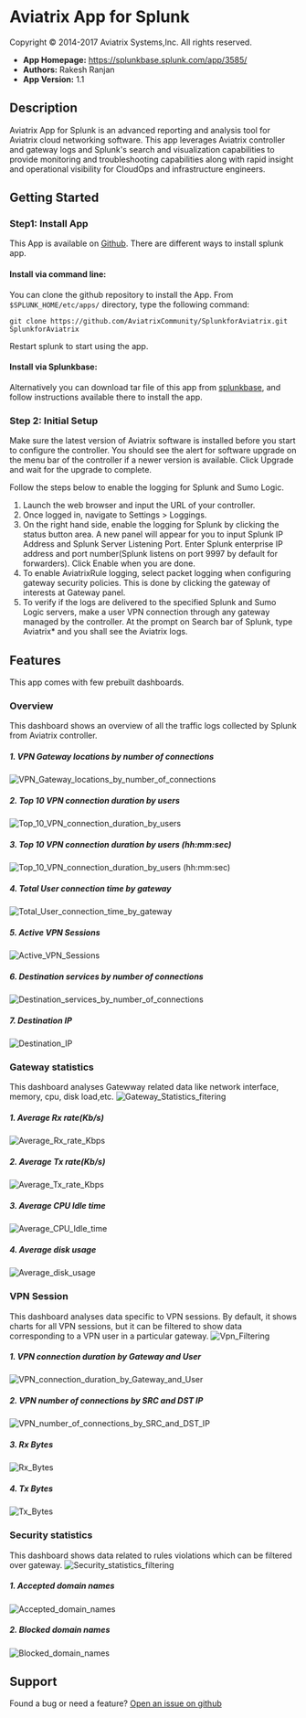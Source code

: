 # Aviatrix App for Splunk
Copyright &copy; 2014-2017 Aviatrix Systems,Inc. All rights reserved.

* **App Homepage:** https://splunkbase.splunk.com/app/3585/
* **Authors:** Rakesh Ranjan
* **App Version:** 1.1

## Description
Aviatrix App for Splunk is an advanced reporting and analysis tool for Aviatrix cloud networking software. This app leverages Aviatrix controller and gateway logs and Splunk's search and visualization capabilities to provide monitoring and troubleshooting capabilities along with rapid insight and operational visibility for CloudOps and infrastructure engineers.

## Getting Started

### Step1: Install App

This App is available on [Github](https://github.com/AviatrixSystems/SplunkforAviatrix). There are different ways to install splunk app.
#### Install via command line:
You can clone the github repository to install the App.
From ``$SPLUNK_HOME/etc/apps/`` directory, type the following command:

    git clone https://github.com/AviatrixCommunity/SplunkforAviatrix.git SplunkforAviatrix
Restart splunk to start using the app.

#### Install via Splunkbase:
Alternatively you can download tar file of this app from [splunkbase](https://splunkbase.splunk.com/app/3585/), and follow instructions available there to install the app.


### Step 2: Initial Setup
Make sure the latest version of Aviatrix software is installed before you start to configure the controller. You
should see the alert for software upgrade on the menu bar of the controller if a newer version is available.
Click Upgrade and wait for the upgrade to complete.

Follow the steps below to enable the logging for Splunk and Sumo Logic.

1. Launch the web browser and input the URL of your controller.
2. Once logged in, navigate to Settings > Loggings.
3. On the right hand side, enable the logging for Splunk by clicking the status button area. A new panel will appear for you to input Splunk IP Address and Splunk Server Listening Port. Enter Splunk enterprise IP address and port number(Splunk listens on port 9997 by default for forwarders). Click Enable when you are done.
4. To enable AviatrixRule logging, select packet logging when configuring gateway security policies. This is done by clicking the gateway of interests at Gateway panel.
5. To verify if the logs are delivered to the specified Splunk and Sumo Logic servers, make a user VPN connection through any gateway managed by the controller. At the prompt on Search bar of Splunk, type Aviatrix* and you shall see the Aviatrix logs.

## Features
This app comes with few prebuilt dashboards.

### Overview

This dashboard shows an overview of all the traffic logs collected by Splunk from Aviatrix controller.

##### 1. VPN Gateway locations by number of connections
![VPN_Gateway_locations_by_number_of_connections](sample/1_VPN_Gateway_locations_by_number_of_connections.png)

##### 2. Top 10 VPN connection duration by users
![Top_10_VPN_connection_duration_by_users](sample/2_Top_10_VPN_connection_duration_by_users.png)

##### 3. Top 10 VPN connection duration by users (hh:mm:sec)
![Top_10_VPN_connection_duration_by_users (hh:mm:sec)](sample/3_Top_10_VPN_connection_duration_by_users(hh:mm:sec).png)

##### 4. Total User connection time by gateway
![Total_User_connection_time_by_gateway](sample/4_Total_User_connection_time_by_gateway.png)

##### 5. Active VPN Sessions
![Active_VPN_Sessions](sample/5_Active_VPN_Sessions.png)

##### 6. Destination services by number of connections
![Destination_services_by_number_of_connections](sample/6_Destination_services_by_number_of_connections.png)

##### 7. Destination IP
![Destination_IP](sample/7_Destination_IP.png)


### Gateway statistics

This dashboard analyses Gatewway related data like network interface, memory, cpu, disk load,etc.
![Gateway_Statistics_fitering](sample/8_Gateway_Statistics_fitering.png)

##### 1. Average Rx rate(Kb/s)
![Average_Rx_rate_Kbps](sample/9_Average_Rx_rate_Kbps.png)

##### 2. Average Tx rate(Kb/s)
![Average_Tx_rate_Kbps](sample/10_Average_Tx_rate_Kbps.png)

##### 3. Average CPU Idle time
![Average_CPU_Idle_time](sample/11_Average_CPU_Idle_time.png)

##### 4. Average disk usage
![Average_disk_usage](sample/12_Average_disk_usage.png)


### VPN Session

This dashboard analyses data specific to VPN sessions. By default, it shows charts for all VPN sessions, but it can be filtered to show data corresponding to a VPN user in a particular gateway.
![Vpn_Filtering](sample/13_VPN_Session_fitering.png)

##### 1. VPN connection duration by Gateway and User
![VPN_connection_duration_by_Gateway_and_User](sample/14_VPN_connection_duration_by_Gateway_and_User.png)

##### 2. VPN number of connections by SRC and DST IP
![VPN_number_of_connections_by_SRC_and_DST_IP](sample/15_VPN_number_of_connections_by_SRC_and_DST_IP.png)

##### 3. Rx Bytes
![Rx_Bytes](sample/16_Rx_Bytes.png)

##### 4. Tx Bytes
![Tx_Bytes](sample/17_Tx_Bytes.png)

### Security statistics

This dashboard shows data related to rules violations which can be filtered over gateway.
![Security_statistics_filtering](sample/18_Security_statistics_filtering.png)

##### 1. Accepted domain names
![Accepted_domain_names](sample/19_Accepted_domain_names.png)

##### 2. Blocked domain names
![Blocked_domain_names](sample/20_Blocked_domain_names.png)

## Support
Found a bug or need a feature?
  [Open an issue on github](https://github.com/AviatrixSystems/SplunkforAviatrix/issues)
